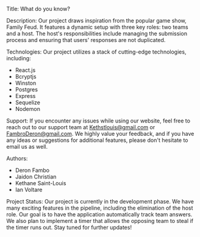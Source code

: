 
Title: What do you know?

Description:
Our project draws inspiration from the popular game show, Family Feud. It features a dynamic setup with three key roles: two teams and a host. The host's responsibilities include managing the submission process and ensuring that users' responses are not duplicated.

Technologies:
Our project utilizes a stack of cutting-edge technologies, including:
- React.js
- Bcryptjs
- Winston
- Postgres
- Express
- Sequelize
- Nodemon

Support:
If you encounter any issues while using our website, feel free to reach out to our support team at Kethstlouis@gmail.com or FambroDeron@gmail.com. We highly value your feedback, and if you have any ideas or suggestions for additional features, please don't hesitate to email us as well.

Authors:
- Deron Fambo
- Jaidon Christian
- Kethane Saint-Louis
- Ian Voltare

Project Status:
Our project is currently in the development phase. We have many exciting features in the pipeline, including the elimination of the host role. Our goal is to have the application automatically track team answers. We also plan to implement a timer that allows the opposing team to steal if the timer runs out. Stay tuned for further updates!
